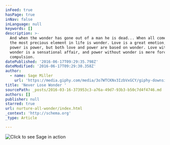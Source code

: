 ```yaml
---
inFeed: true
hasPage: true
inNav: false
inLanguage: null
keywords: []
description: >-
  And when the wonder has gone out of a man he is dead... When all comes to all,
  the most precious element in life is wonder. Love is a great emotion, and
  power is power, but both love and power are based on wonder. Love without
  wonder is a sensational affair, and power without wonder is mere force and
  compulsion.
datePublished: '2016-06-17T09:29:35.798Z'
dateModified: '2016-06-17T09:29:30.358Z'
author:
  - name: Sage Miller
    url: 'https://media.giphy.com/media/3o7WTCKNv3IzbVxGCY/giphy-downsized-large.gif'
title: 'Never Lose Wonder '
sourcePath: _posts/2016-03-16-373953c3-a76a-49d7-93b3-b50c7d4f4746.md
authors: []
publisher: null
starred: true
url: nurture-all-wonder/index.html
_context: 'http://schema.org'
_type: Article

---
```

![Click to see Sage in action](https://s3-us-west-2.amazonaws.com/the-grid-img/p/5cafb32ff49f947a25425ac6adb4eb28bc19250c.png)